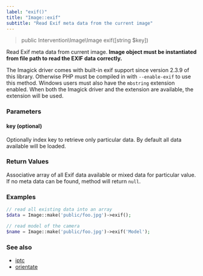 ```yaml
---
label: "exif()"
title: "Image::exif"
subtitle: "Read Exif meta data from the current image"
---
```


> public Intervention\Image\Image exif([string $key])

Read Exif meta data from current image. **Image object must be instantiated from file path to read the EXIF data correctly.**

The Imagick driver comes with built-in exif support since version 2.3.9 of this library. Otherwise PHP must be compiled in with ```--enable-exif``` to use this method. Windows users must also have the ```mbstring``` extension enabled. When both the Imagick driver and the extension are available, the extension will be used.

### Parameters

#### key (optional)
Optionally index key to retrieve only particular data. By default all data available will be loaded.

### Return Values
Associative array of all Exif data available or mixed data for particular value. If no meta data can be found, method will return `null`.

### Examples

```php
// read all existing data into an array
$data = Image::make('public/foo.jpg')->exif();

// read model of the camera
$name = Image::make('public/foo.jpg')->exif('Model');
```

### See also

- [iptc](/v2/api/iptc)
- [orientate](/v2/api/orientate)
